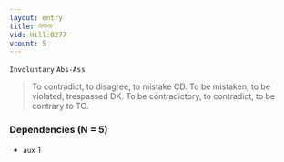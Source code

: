 ```yaml
---
layout: entry
title: འགལ་
vid: Hill:0277
vcount: 5
---
```

`Involuntary` `Abs-Ass`
> To contradict, to disagree, to mistake CD\.
 To be mistaken; to be violated, trespassed DK\.
 To be contradictory, to contradict, to be contrary to TC\.

### Dependencies (N = 5)
* `aux` 1


